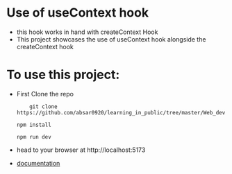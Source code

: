 # Use of useContext hook 
 - this hook works in hand with createContext Hook
- This project showcases the use of useContext hook alongside the createContext hook




# To use this project: 
- First Clone the repo
    ```
        git clone https://github.com/absar0920/learning_in_public/tree/master/Web_development/usingNode/React/useContextHook/with_context_hook
    ```
    ```
    npm install
    ```
    ```
    npm run dev
    ```
- head to your browser at http://localhost:5173



- [documentation](https://react.dev/reference/react/useContext)